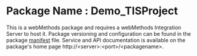 # Package Name : Demo_TISProject
This is a webMethods package and requires a webMethods Integration Server to host it. Package versioning and configuration can be found in the package [manifest](./Demo_TISProject/manifest.v3) file. Service and API documentation is available on the package's home page http://&lt;server&gt;:&lt;port&gt;/&lt;packagename>.
